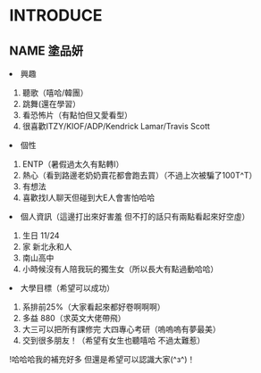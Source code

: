 INTRODUCE
=========
NAME 塗品妍
----------
</ol>
<li>興趣</li>
  <ol>
  <li>聽歌（嘻哈/韓團）</li>
  <li>跳舞(還在學習）</<li>
  <li>看恐怖片（有點怕但又愛看型）</li>
  <li>很喜歡ITZY/KIOF/ADP/Kendrick Lamar/Travis Scott</li>
  </ol>
<li>個性</li>
  <ol>
  <li>ENTP（暑假過太久有點轉I）</li>
  <li>熱心（看到路邊老奶奶賣花都會跑去買）（不過上次被騙了100T^T）</li>
  <li>有想法</li>
  <li>喜歡找I人聊天但碰到大E人會害怕哈哈</li>
  </ol>
<li>個人資訊（這邊打出來好害羞 但不打的話只有兩點看起來好空虛）</li>
  <ol>
  <li>生日 11/24</li>
  <li>家 新北永和人</li>
  <li>南山高中</li>
  <li>小時候沒有人陪我玩的獨生女（所以長大有點過動哈哈）</li>
  </ol>
<li>大學目標（希望可以成功）</li>
  <ol>
  <li>系排前25%（大家看起來都好卷啊啊啊）</li>
  <li>多益 880（求英文大佬帶飛）</li>
  <li>大三可以把所有課修完 大四專心考研（嗚嗚嗚有夢最美）</li>
  <li>交到很多朋友！（希望有女生也聽嘻哈 不過太難惹）</li>
  </ol>
  
!哈哈哈我的補充好多 但還是希望可以認識大家(^з^)！
